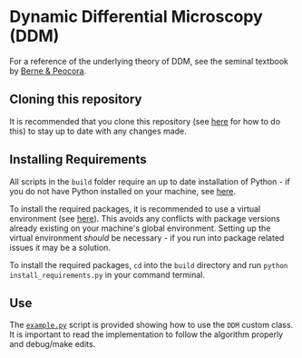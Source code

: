 # Dynamic Differential Microscopy (DDM)

For a reference of the underlying theory of DDM, see the seminal textbook by [Berne & Peocora](https://www.eng.uc.edu/~beaucag/Classes/Properties/Books/Bruce%20J.%20Berne,%20Robert%20Pecora%20-%20Dynamic%20Light%20Scattering_%20With%20Applications%20to%20Chemistry,%20Biology,%20and%20Physics-John%20Wiley%20&%20Sons,%20Inc.%20(2000).pdf).

## Cloning this repository

It is recommended that you clone this repository (see [here](https://docs.github.com/en/repositories/creating-and-managing-repositories/cloning-a-repository) for how to do this) to stay up to date with any changes made.

## Installing Requirements

All scripts in the `build` folder require an up to date installation of Python - if you do not have Python installed on your machine, see [here](https://www.python.org/downloads/).

To install the required packages, it is recommended to use a virtual environment (see [here](https://docs.python.org/3/library/venv.html)). This avoids any conflicts with package versions already existing on your machine's global environment. Setting up the virtual environment *should* be necessary - if you run into package related issues it may be a solution.

To install the required packages, `cd` into the `build` directory and run `python install_requirements.py` in your command terminal.

## Use

The [`example.py`](build/example.py) script is provided showing how to use the `DDM` custom class. It is important to read the implementation to follow the algorithm properly and debug/make edits.
